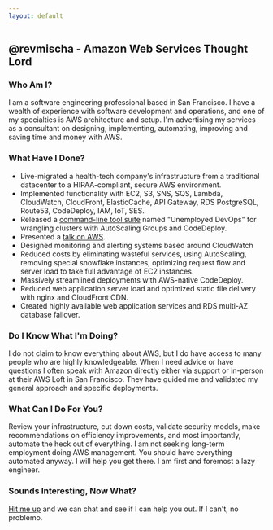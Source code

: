 ```yaml
---
layout: default
---
```


## @revmischa - Amazon Web Services Thought Lord

### Who Am I?
I am a software engineering professional based in San Francisco. I have a wealth of experience with software development and operations, and one of my specialties is AWS architecture and setup. I'm advertising my services as a consultant on designing, implementing, automating, improving and saving time and money with AWS. 

### What Have I Done?
* Live-migrated a health-tech company's infrastructure from a traditional datacenter to a HIPAA-compliant, secure AWS environment.
* Implemented functionality with EC2, S3, SNS, SQS, Lambda, CloudWatch, CloudFront, ElasticCache, API Gateway, RDS PostgreSQL, Route53, CodeDeploy, IAM, IoT, SES.
* Released a [command-line tool suite](https://github.com/revmischa/udo) named "Unemployed DevOps" for wrangling clusters with AutoScaling Groups and CodeDeploy.
* Presented a [talk on AWS](https://github.com/revmischa/lazyaws).
* Designed monitoring and alerting systems based around CloudWatch
* Reduced costs by eliminating wasteful services, using AutoScaling, removing special snowflake instances, optimizing request flow and server load to take full advantage of EC2 instances.
* Massively streamlined deployments with AWS-native CodeDeploy.
* Reduced web application server load and optimized static file delivery with nginx and CloudFront CDN.
* Created highly available web application services and RDS multi-AZ database failover.

### Do I Know What I'm Doing?
I do not claim to know everything about AWS, but I do have access to many people who are highly knowledgeable. When I need advice or have questions I often speak with Amazon directly either via support or in-person at their AWS Loft in San Francisco. They have guided me and validated my general approach and specific deployments. 

### What Can I Do For You?
Review your infrastructure, cut down costs, validate security models, make recommendations on efficiency improvements, and most importantly, automate the heck out of everything. 
I am not seeking long-term employment doing AWS management. You should have everything automated anyway. I will help you get there. I am first and foremost a lazy engineer.

### Sounds Interesting, Now What?
[Hit me up](contact) and we can chat and see if I can help you out. If I can't, no problemo.
